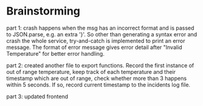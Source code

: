 # Brainstorming
part 1: 
crash happens when the msg has an incorrect format and is passed to JSON.parse, e.g. an extra '}'.
So other than generating a syntax error and crash the whole service, try-and-catch is implemented to print an error message.
The format of error message gives error detail after "Invalid Temperature" for better error handling.

part 2:
created another file to export functions. Record the first instance of out of range temperature, keep track of each temperature and their timestamp which are out of range, check whether more than 3 happens within 5 seconds. If so, record current timestamp to the incidents log file. 

part 3:
updated frontend